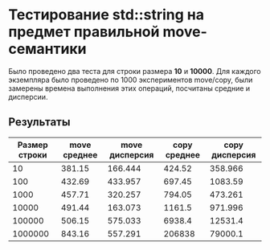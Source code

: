 # Тестирование std::string на предмет правильной move-семантики

Было проведено два теста для строки размера **10** и **10000**.
Для каждого экземпляра было проведено по 1000 экспериментов move/copy,
были замерены времена выполнения этих операций, посчитаны средние и дисперсии.

## Результаты

| Размер строки | move среднее | move дисперсия | copy среднее | copy дисперсия |
|---------------|--------------|----------------|--------------|----------------|
|             10|         381.15|        166.444|         424.52|        358.966|
|            100|         432.69|        433.957|         697.45|        1083.59|
|           1000|         457.71|        320.257|         794.05|        473.261|
|          10000|         491.44|        163.073|         1161.5|        971.996|
|         100000|         506.15|        575.033|         6938.4|        12531.4|
|        1000000|         843.16|        557.291|         206838|        79000.1|
